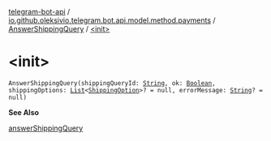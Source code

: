 [telegram-bot-api](../../index.md) / [io.github.oleksivio.telegram.bot.api.model.method.payments](../index.md) / [AnswerShippingQuery](index.md) / [&lt;init&gt;](./-init-.md)

# &lt;init&gt;

`AnswerShippingQuery(shippingQueryId: `[`String`](https://kotlinlang.org/api/latest/jvm/stdlib/kotlin/-string/index.html)`, ok: `[`Boolean`](https://kotlinlang.org/api/latest/jvm/stdlib/kotlin/-boolean/index.html)`, shippingOptions: `[`List`](https://kotlinlang.org/api/latest/jvm/stdlib/kotlin.collections/-list/index.html)`<`[`ShippingOption`](../../io.github.oleksivio.telegram.bot.api.model.objects.payments/-shipping-option/index.md)`>? = null, errorMessage: `[`String`](https://kotlinlang.org/api/latest/jvm/stdlib/kotlin/-string/index.html)`? = null)`

**See Also**

[answerShippingQuery](#)

